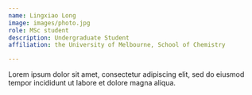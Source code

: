 ```yaml
---
name: Lingxiao Long
image: images/photo.jpg
role: MSc student
description: Undergraduate Student
affiliation: the University of Melbourne, School of Chemistry

---
```


Lorem ipsum dolor sit amet, consectetur adipiscing elit, sed do eiusmod tempor incididunt ut labore et dolore magna aliqua.
